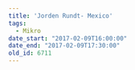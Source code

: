 ```yaml
---
title: 'Jorden Rundt- Mexico'
tags:
  - Mikro
date_start: "2017-02-09T16:00:00"
date_end: "2017-02-09T17:30:00"
old_id: 6711
---
```

